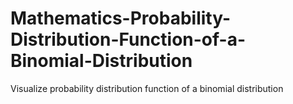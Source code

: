 # Mathematics-Probability-Distribution-Function-of-a-Binomial-Distribution
Visualize probability distribution function of a binomial distribution
